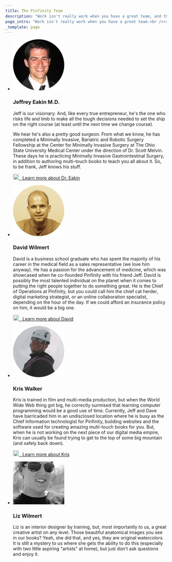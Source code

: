 ```yaml
---
title: The Pinfinity Team
description: "Work isn't really work when you have a great team, and that's how we roll."
page_intro: "Work isn't really work when you have a great team.<br /><span class='sub'>And that's how we roll.</span>"
_template: page
---
```


<ul class="team">
	<li class="media-box">
		<p class="img">
			<img src="/assets/img/jeffrey-eakin-md.png" alt="Jeffrey Eakin: Founder and CEO." />
		</p>
		<div class="text">
			<h3 class="header light">Jeffrey Eakin M.D.</h3>
			<p class="bio"> Jeff is our visionary. And, like every true entrepreneur,
he's the one who risks life and limb to make all the tough decisions needed to
set the ship on the right course (at least until the next time we change
course).</p>
			<p class="bio">We hear he's also a pretty good surgeon. From what we
know, he has completed a Minimally Invasive, Bariatric and Robotic Surgery
Fellowship at the Center for Minimally Invasive Surgery at The Ohio State
University Medical Center under the direction of Dr. Scott Melvin. These days
he is practicing Minimally Invasive Gastrointestinal Surgery, in addition to
authoring multi-touch books to teach you all about it. So, to be frank, Jeff
knows his stuff.</p>
			<p class="link">
				<a class="button" href="http://www.linkedin.com/pub/jeffrey-l-eakin-m-d/8/79a/338/">
					<img src="{{ theme:img src='icons/linkedin.png' }}" width="18px" height="18px" />
					&nbsp;&nbsp;Learn more about Dr. Eakin</a>
			</p>
		</div>
	</li>
	<li class="media-box">
		<p class="img">
			<img src="/assets/img/david-wilmert.png" alt="David Wilmert: Founder and Chief of Operations." />
		</p>
		<div class="text">
			<h3 class="header light">David Wilmert</h3>
			<p class="bio">David is a business school graduate who has spent the
majority of his career in the medical field as a sales representative (we love
him anyway). He has a passion for the advancement of medicine, which was
showcased when he co-founded Pinfinity with his friend Jeff. David is possibly
the most talented individual on the planet when it comes to putting the right
people together to do something great. He is the Chief of Operations at
Pinfinity, but you could call him the chief cat herder, digital marketing
strategist, or an online collaboration specialist, depending on the hour of the
day. If we could afford an insurance policy on him, it would be a big one.</p>
			<p class="link">
				<a class="button" href="http://www.linkedin.com/pub/david-wilmert/1a/640/426/">
					<img src="{{ theme:img src='icons/linkedin.png' }}" width="18px" height="18px" />
					&nbsp;&nbsp;Learn more about David</a>
			</p>
		</div>
	</li>
	<li class="media-box">
		<p class="img">
			<img src="/assets/img/kris-walker.png" alt="Kris Walker: Chief software engineer."/>
		</p>
		<div class="text">
			<h3 class="header light">Kris Walker</h3>
			<p class="bio">Kris is trained in film and multi-media production, but
when the World Wide Web thing got big, he correctly surmised that learning
computer programming would be a good use of time.  Currently, Jeff and Dave
have barricaded him in an undisclosed location where he is busy as the Chief
Information technologist for Pinfinity, building websites and the software used
for creating amazing multi-touch books for you. But, when he is not working on
the next piece of our digital media empire, Kris can usually be found trying to
get to the top of some big mountain (and safely back down). </p>
			<p class="link">
				<a class="button" href="http://www.linkedin.com/in/kixx7/">
					<img src="{{ theme:img src='icons/linkedin.png' }}" width="18px" height="18px" />
					&nbsp;&nbsp;Learn more about Kris</a>
			</p>
		</div>
	</li>
	<li class="media-box">
		<p class="img">
			<img src="/assets/img/liz-walker.jpg" alt="Liz Wilmert: The artist." />
		</p>
		<div class="text">
			<h3 class="header light">Liz Wilmert</h3>
			<p class="bio">Liz is an interior designer by training, but, most
importantly to us, a great creative artist on any level. Those beautiful
anatomical images you see in our books? Yeah, she did that, and yes, they are
original watercolors. It is still a mystery to us where she gets the ability to
do this (especially with two little aspiring "artists" at home), but just don't
ask questions and enjoy it.</p>
		</div>
	</li>
</ul>
